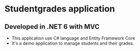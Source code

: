 # Studentgrades application
## Developed in .NET 6 with MVC
- This application use C# language and Entity Framework Core
- It's a demo application to manage students and their grades.
